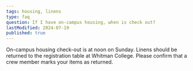 ```yaml
---
tags: housing, linens
type: faq
question: If I have on-campus housing, when is check out?
lastModified: 2024-07-19
published: true
---
```


On-campus housing check-out is at noon on Sunday. Linens should be returned to the registration table at Whitman College. Please confirm that a crew member marks your items as returned.  
